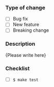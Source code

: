 <!--- Provide a general summary of your changes in the title above. -->

<!--- Please replace `{Please write here}` with your answers as best you can. -->
<!--- If you're unsure about any of these, don't hesitate to ask. We're here to help! -->

### Type of change
<!--- Put an `x` in all the boxes that apply. -->
- [ ] Bug fix
- [ ] New feature
- [ ] Breaking change

### Description
<!--- Describe your changes in detail. -->

{Please write here}

### Checklist
<!--- Put an `x` in all the boxes that apply. -->
- [ ] `$ make test`
